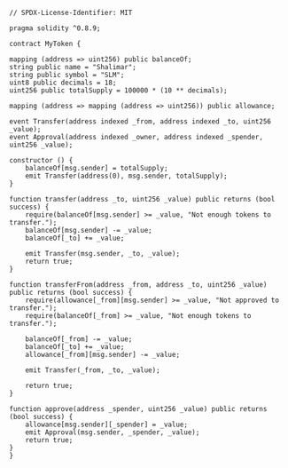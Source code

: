     // SPDX-License-Identifier: MIT

    pragma solidity ^0.8.9;

    contract MyToken {
    
    mapping (address => uint256) public balanceOf;
    string public name = "Shalimar";
    string public symbol = "SLM";
    uint8 public decimals = 18;
    uint256 public totalSupply = 100000 * (10 ** decimals);
    
    mapping (address => mapping (address => uint256)) public allowance;
    
    event Transfer(address indexed _from, address indexed _to, uint256 _value);
    event Approval(address indexed _owner, address indexed _spender, uint256 _value);
    
    constructor () {
        balanceOf[msg.sender] = totalSupply;
        emit Transfer(address(0), msg.sender, totalSupply);
    }
    
    function transfer(address _to, uint256 _value) public returns (bool success) {
        require(balanceOf[msg.sender] >= _value, "Not enough tokens to transfer.");
        balanceOf[msg.sender] -= _value;
        balanceOf[_to] += _value;
        
        emit Transfer(msg.sender, _to, _value);
        return true;
    }
    
    function transferFrom(address _from, address _to, uint256 _value) public returns (bool success) {
        require(allowance[_from][msg.sender] >= _value, "Not approved to transfer.");
        require(balanceOf[_from] >= _value, "Not enough tokens to transfer.");
        
        balanceOf[_from] -= _value;
        balanceOf[_to] += _value;
        allowance[_from][msg.sender] -= _value;
        
        emit Transfer(_from, _to, _value);
        
        return true;
    }
    
    function approve(address _spender, uint256 _value) public returns (bool success) {
        allowance[msg.sender][_spender] = _value;
        emit Approval(msg.sender, _spender, _value);
        return true;
    }
    }
